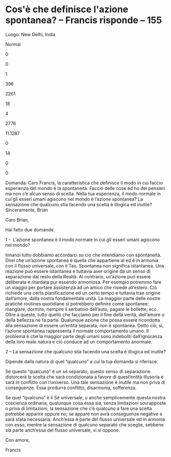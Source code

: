 # Cos'è che definisce l'azione spontanea? – Francis risponde – 155



Luogo: New Delhi, India 

















 





Normal


0


0


1


396


2261


18


4


2776


11.1287

















0






14


0


0







 



  

















Domanda: Caro Francis, la caratteristica che definisce il modo in cui faccio esperienza del mondo &egrave; la spontaneit&agrave;. Faccio delle cose ed ho dei pensieri ma non c&rsquo;&egrave; alcun senso di scelta. Nella tua esperienza, il modo normale in cui gli esseri umani agiscono nel mondo &egrave; l&rsquo;azione spontanea? La sensazione che qualcuno stia facendo una scelta &egrave; illogica ed inutile? Sinceramente, Brian













Caro Brian,





Hai fatto due domande.





1 -&nbsp; L&rsquo;azione spontanea &egrave; il modo normale in cui gli esseri umani agiscono nel mondo?






 



Innanzi tutto dobbiamo accordarci su cio che intendiamo con spontaneit&agrave;. Direi che un&rsquo;azione spontanea &egrave; quella che appartiene al ed &egrave; in armonia con il flusso universale, con il Tao. Spontanea non significa istantanea. Una reazione pu&ograve; essere istantanea e tuttavia aver origine da un senso di separazione dal resto della Realt&agrave;. Al contrario, un&rsquo;azione pu&ograve; essere deliberata e ritardata pur essendo armoniosa. Per esempio potremmo fare un viaggio per portare assistenza ad un amico che risiede all&rsquo;estero. Ci&ograve; richiede una certa pianificazione ed un certo tempo e tuttavia trae origine dall&rsquo;amore, dalla nostra fondamentale unit&agrave;. La maggior parte delle nostre pratiche routines quotidiane si potrebbero definire come spontanee: mangiare, dormire, riempire il serbatoio dell&rsquo;auto, pagare le bollette, ecc. Oltre a queste, tutto quello che facciamo per il fine della verit&agrave;, dell&rsquo;amore o della bellezza ne fa parte. Qualunque azione che possa essere ricondotta alla sensazione di essere un&rsquo;entit&agrave; separata, non &egrave; spontanea. Detto ci&ograve;, si, l&rsquo;azione spontanea rappresenta il normale comportamento umano. Il problema &egrave; che la maggior parte degli umani sono indeboliti dall&rsquo;ignoranza della loro reale natura e ci&ograve; conduce ad un comportamento anormale.





2 &ndash; La sensazione che qualcuno stia facendo una scelta &egrave; illogica ed inutile?





Dipende dalla natura di quel &ldquo;qualcuno&rdquo; a cui la tua domanda si riferisce.





Se questo &ldquo;qualcuno&rdquo; &egrave; un s&eacute; separato, questo senso di separazione distorcer&agrave; la scelta che sar&agrave; condizionata a favore di quest&rsquo;entit&agrave; illusoria e sar&agrave; in conflitto con l&rsquo;universo. Una tale sensazione &egrave; inutile ma non priva di conseguenze. Essa produrr&agrave; conflitto, disarmonia, sofferenza.





Se quel &ldquo;qualcuno&rdquo; &egrave; il S&eacute; universale, o anche semplicemente questa nostra coscienza ordinaria, qualunque cosa essa sia, senza limitazioni sovrapposte o priva di limitazioni, la sensazione che c&rsquo;&egrave; qualcuno a fare una scelta potrebbe apparire oppure no; se appare non avr&agrave; conseguenze negative e sar&agrave; stata necessaria. Anch&rsquo;essa &egrave; parte del flusso universale ed in armonia con esso, mentre la sensazione di qualcuno separato che sceglie, sebbene sia parte anch&rsquo;essa del flusso universale, vi si oppone.





Con amore,





Francis













